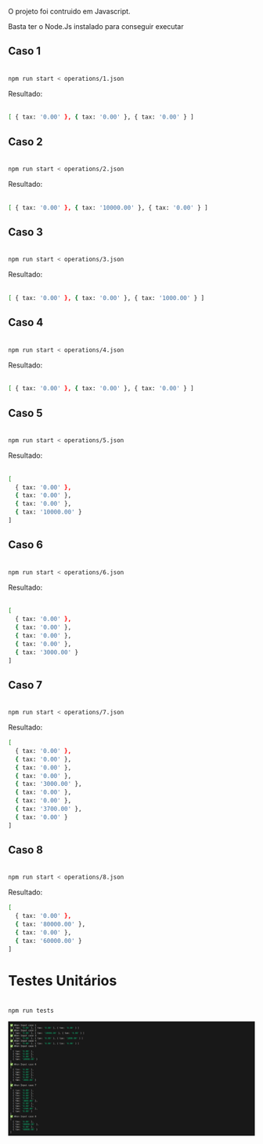 O projeto foi contruido em Javascript. 

Basta ter o Node.Js instalado para conseguir executar

## Caso 1

```bash

npm run start < operations/1.json

```

Resultado:

```bash

[ { tax: '0.00' }, { tax: '0.00' }, { tax: '0.00' } ]

```

## Caso 2

```bash

npm run start < operations/2.json

```

Resultado:

```bash

[ { tax: '0.00' }, { tax: '10000.00' }, { tax: '0.00' } ]

```

## Caso 3

```bash

npm run start < operations/3.json

```

Resultado:

```bash

[ { tax: '0.00' }, { tax: '0.00' }, { tax: '1000.00' } ]

```

## Caso 4

```bash

npm run start < operations/4.json

```

Resultado:

```bash

[ { tax: '0.00' }, { tax: '0.00' }, { tax: '0.00' } ]

```

## Caso 5

```bash

npm run start < operations/5.json

```

Resultado:

```bash

[
  { tax: '0.00' },
  { tax: '0.00' },
  { tax: '0.00' },
  { tax: '10000.00' }
]
```
## Caso 6

```bash

npm run start < operations/6.json

```

Resultado:

```bash

[
  { tax: '0.00' },
  { tax: '0.00' },
  { tax: '0.00' },
  { tax: '0.00' },
  { tax: '3000.00' }
]
```

## Caso 7

```bash

npm run start < operations/7.json

```

Resultado:

```bash
[
  { tax: '0.00' },
  { tax: '0.00' },
  { tax: '0.00' },
  { tax: '0.00' },
  { tax: '3000.00' },
  { tax: '0.00' },
  { tax: '0.00' },
  { tax: '3700.00' },
  { tax: '0.00' }
]
```

## Caso 8

```bash

npm run start < operations/8.json

```

Resultado:

```bash
[
  { tax: '0.00' },
  { tax: '80000.00' },
  { tax: '0.00' },
  { tax: '60000.00' }
]
```

# Testes Unitários

```bash

npm run tests

```

![enter image description here](print-screen-tests.png)